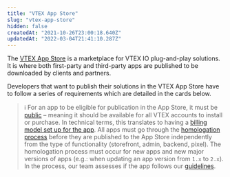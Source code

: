 ```yaml
---
title: "VTEX App Store"
slug: "vtex-app-store"
hidden: false
createdAt: "2021-10-26T23:00:18.640Z"
updatedAt: "2022-03-04T21:41:10.287Z"
---
```

The [VTEX App Store](https://apps.vtex.com/) is a marketplace for VTEX IO plug-and-play solutions. It is where both first-party and third-party apps are published to be downloaded by clients and partners.

Developers that want to publish their solutions in the VTEX App Store have to follow a series of requirements which are detailed in the cards below.

>ℹ For an app to be eligible for publication in the App Store, it must be [public](https://developers.vtex.com/docs/guides/vtex-io-documentation-10-making-your-app-publicly-available) – meaning it should be available for all VTEX accounts to install or purchase. In technical terms, this translates to having a [billing model set up for the app](https://developers.vtex.com/docs/guides/vtex-io-documentation-setting-your-apps-billing-model#setting-the-app-as-public). All apps must go through the [homologation process](https://developers.vtex.com/docs/guides/vtex-io-documentation-submitting-your-app-in-the-vtex-app-store#step-3-waiting-for-the-app-homologation) before they are published to the App Store independently from the type of functionality (storefront, admin, backend, pixel). The homologation process must occur for new apps and new major versions of apps (e.g.: when updating an app version from `1.x` to `2.x`). In the process, our team assesses if the app follows our [guidelines](https://developers.vtex.com/docs/guides/vtex-io-documentation-homologation-requirements-for-vtex-app-store).

<Flex>

<WhatsNextCard
title="Becoming a registered VTEX App Store developer"
description="Become a VTEX App Store Developer and share your own solutions with other VTEX users in the VTEX App Store."
linkTo="https://developers.vtex.com/docs/guides/vtex-io-documentation-becoming-a-registered-vtex-app-store-developer"
linkTitle="See more"
/>

<WhatsNextCard
title="Developing an app"
description="Learn how to develop an app to the VTEX App Store."
linkTo="https://developers.vtex.com/docs/guides/vtex-io-documentation-developing-an-app"
linkTitle="See more"
/>

<WhatsNextCard
title="Preparing your app for distribution"
description="Learn how to prepare your app for distribution in the VTEX App Store and let merchants benefit from your solution."
linkTo="https://developers.vtex.com/docs/guides/vtex-io-documentation-preparing-your-app-distribution"
linkTitle="See more"
/>

<WhatsNextCard
title="Setting your app's billing model"
description="Learn how to monetize and define your app audience."
linkTo="https://developers.vtex.com/docs/guides/vtex-io-documentation-setting-your-apps-billing-model"
linkTitle="See more"
/>

<WhatsNextCard
title="Submitting your app to the VTEX App Store"
description="Learn how to submit your app for distribution with four main steps."
linkTo="https://developers.vtex.com/docs/guides/vtex-io-documentation-submitting-your-app-in-the-vtex-app-store"
linkTitle="See more"
/>
</Flex>
